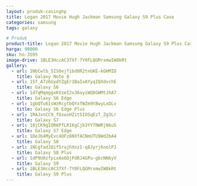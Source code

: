 ```yaml
---
layout: produk-casinghp
title: Logan 2017 Movie Hugh Jackman Samsung Galaxy S9 Plus Case
categories: samsung
tags: galaxy

# Produk
product-title: Logan 2017 Movie Hugh Jackman Samsung Galaxy S9 Plus Case
harga: 90000
sku: hn-3595
image-drive: 1BLE3HccAC37Xf-7Y0FLQGMrxmwIW8kRt
gallery:
  - url: 1NbCwlb_5IS0ejfibdOR2tnGKE-kGHMID
    title: Galaxy Note 8
  - url: 15f_A7z6GydYZgEr1BaIxAYyqIQXdvchE
    title: Galaxy S6
  - url: 1d7qMqmggxKVzeI2v36oyiWQ6GWMtJhA7
    title: Galaxy S6 Edge
  - url: 1gbQTu6IsWzRcytbQYxTWZm9tBwyLxDLv
    title: Galaxy S6 Edge Plus
  - url: 1RAJxnCC9_fGswsHZit5IOSqEzT_Zg3Lr
    title: Galaxy S7
  - url: 18jCK9gIOR6PfLR1KgCjb3YY7NWRjN6uS
    title: Galaxy S7 Edge
  - url: 1DeJb4MyEvc4OFz8NXfACNmUTU9Wd2bA4
    title: Galaxy S8
  - url: 1NCgfadJQif5rajhXnzI-q8Jyrj6nolPJ
    title: Galaxy S8 Plus
  - url: 1dP9U0zfpixAo6DjPdRJ4GPu-gbcNN6yV
    title: Galaxy S9
  - url: 1BLE3HccAC37Xf-7Y0FLQGMrxmwIW8kRt
    title: Galaxy S9 Plus
---
```


